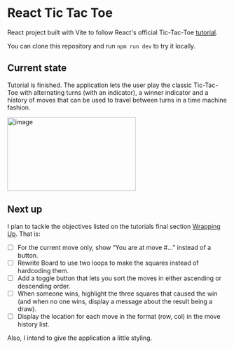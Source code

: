 # React Tic Tac Toe

React project built with Vite to follow React's official Tic-Tac-Toe [tutorial](https://react.dev/learn/tutorial-tic-tac-toe).

You can clone this repository and run `npm run dev` to try it locally.

## Current state

Tutorial is finished. The application lets the user play the classic Tic-Tac-Toe with alternating turns (with an indicator), a winner indicator and a history of moves that can be used to travel between turns in a time machine fashion.

<img width="293" height="168" alt="image" src="https://github.com/user-attachments/assets/169ad472-db7f-4d90-8769-e730502009af" />

## Next up

I plan to tackle the objectives listed on the tutorials final section [Wrapping Up](https://react.dev/learn/tutorial-tic-tac-toe#wrapping-up). That is:

- [ ] For the current move only, show “You are at move #…” instead of a button.
- [ ] Rewrite Board to use two loops to make the squares instead of hardcoding them.
- [ ] Add a toggle button that lets you sort the moves in either ascending or descending order.
- [ ] When someone wins, highlight the three squares that caused the win (and when no one wins, display a message about the result being a draw).
- [ ] Display the location for each move in the format (row, col) in the move history list.

Also, I intend to give the application a little styling.
